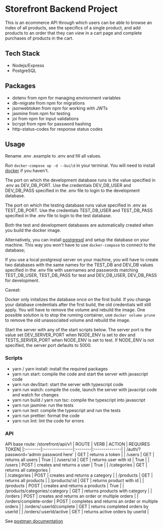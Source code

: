 # Storefront Backend Project

This is an ecommerce API through which users can be able to browse an index of all products, see the specifics of a single product, and add products to an order that they can view in a cart page and complete purchases of products in the cart.

## Tech Stack
- Nodejs/Express
- PostgreSQL

## Packages 
- dotenv from npm for managing environment variables
- db-migrate from npm for migrations
- jsonwebtoken from npm for working with JWTs
- jasmine from npm for testing
- joi from npm for input validations
- bcrypt from npm for password hashing
- http-status-codes for response status codes

## Usage
Rename .env .example to .env and fill all values.

Run `docker-compose up -d --build` in your terminal. You will need to install [docker](https://docs.docker.com/engine/install/) if you haven't. 

The port on which the development database runs is the value specified in .env as DEV_DB_PORT. Use the credentials DEV_DB_USER and DEV_DB_PASS specified in the .env file to login to the development database.

The port on which the testing database runs value specified in .env as TEST_DB_PORT. Use the credentials TEST_DB_USER and TEST_DB_PASS specified in the .env file to login to the test database.

Both the test and development databases are automatically created when you build the docker image.

Alternatively, you can install [postgresql](https://www.postgresql.org/download/) and setup the database on your machine. This way you won't have to use `docker-compose` to connect to the database;

If you use a local postgresql server on your machine, you will have to create two databases with the same names for the TEST_DB and DEV_DB values specified in the .env file with usernames and passwords matching TEST_DB_USER, TEST_DB_PASS for test and DEV_DB_USER, DEV_DB_PASS for development.

Caveat:

Docker only initalizes the database once on the first build. If you change your database credentials after the first build, the old credentials will still apply. You will have to remove the volume and rebuild the image. One possible solution is to stop the running container, use `docker volume prune` to remove the old unassociated volume and rebuild the image.

Start the server with any of the start scripts below. The server port is the value set DEV_SERVER_PORT when NODE_ENV is set to dev and TESTS_SERVER_PORT when NODE_ENV is set to test. If NODE_ENV is not specified, the server port defaults to 5000. 
### Scripts
- yarn / yarn install: install the required packages
- yarn run start: compile the code and start the server with javascript code
- yarn run devStart: start the server with typescript code
- yarn run watch: compile the code, launch the server with javacript code and watch for changes
- yarn run build / yarn run tsc: compile the typescript into javascript
- yarn run jasmine: run the tests
- yarn run test: compile the typescript and run the tests
- yarn run prettier: format the code
- yarn run lint: lint the code for errors

### API 
API base route: /storefront/api/v1
| ROUTE   |      VERB      |  ACTION | REQUIRES TOKEN|
|:--------|:---------------|:--------|:--------------|
| /auth/?password='admin password here' |  GET | returns a token |
| /users |  GET | returns all users | True |
| /users/:id |  GET | returns user with id | True |
| /users |  POST | creates and returns a user | True |
| /categories |  GET | returns all categories |  
| /categories |  POST | creates and returns a category |
| /products |  GET | returns all products |
| /products/:id |  GET | returns product with id |
| /products |  POST | creates and returns a products | True |
| /products/categories/:category |  GET | returns products with category |
| /orders |  POST | creates and returns an order or multiple orders | 
| /orders/complete-order |  POST | completes and returns an order or multiple orders | 
| /orders/:userId/complete |  GET | returns completed orders by userId |
| /orders/:userId/active |  GET | returns active orders by userId |

See <a href="https://documenter.getpostman.com/view/19061740/2s8Z76wUwr#fc915d21-0fa5-4fc8-a8d5-4388b36ac118" target="_blank">postman documentation</a>
